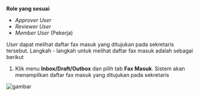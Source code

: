 **Role yang sesuai**

- *Approver User*
- *Reviewer User*
- *Member User* (Pekerja)

*User* dapat melihat daftar fax masuk yang ditujukan pada sekretaris tersebut. Langkah - langkah untuk melihat daftar fax masuk adalah sebagai berikut

1. Klik menu **Inbox/Draft/Outbox** dan pilih tab **Fax Masuk**. Sistem akan menampilkan daftar fax masuk yang ditujukan pada sekretaris

![gambar](SC_FaxMasuk/FM01.png)

